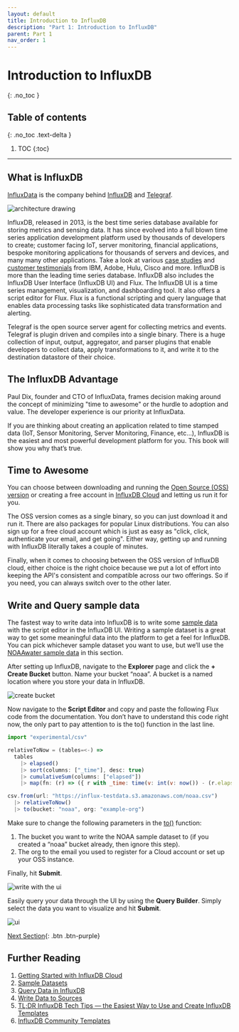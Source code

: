 ```yaml
---
layout: default
title: Introduction to InfluxDB
description: "Part 1: Introduction to InfluxDB"
parent: Part 1
nav_order: 1
---
```


# Introduction to InfluxDB
{: .no_toc }

## Table of contents
{: .no_toc .text-delta }

1. TOC
{:toc}

---

## What is InfluxDB

[InfluxData](https://www.influxdata.com/) is the company behind [InfluxDB](https://www.influxdata.com/products/influxdb-cloud/) and [Telegraf](https://www.influxdata.com/time-series-platform/telegraf/). 


![architecture drawing]({{site.url}}/assets/images/part-1/introduction-to-influxdb/1-architecture.png)

InfluxDB, released in 2013, is the best time series database available for storing metrics and sensing data. It has since evolved into a full blown time series application development platform used by thousands of developers to create; customer facing IoT, server monitoring, financial applications, bespoke monitoring applications for thousands of servers and devices, and many many other applications. Take a look at various [case studies](https://www.influxdata.com/_resources/case-studies/) and [customer testimonials](https://www.influxdata.com/customers/) from IBM, Adobe, Hulu, Cisco and more. InfluxDB is more than the leading time series database. InfluxDB also includes the InfluxDB User Interface (InfluxDB UI) and Flux. The InfluxDB UI is a time series management, visualization, and dashboarding tool. It also offers a script editor for Flux. Flux is a functional scripting and query language that enables data processing tasks like sophisticated data transformation and alerting. 

Telegraf is the open source server agent for collecting metrics and events. Telegraf is plugin driven and compiles into a single binary. There is a huge collection of input, output, aggregator, and parser plugins that enable developers to collect data, apply transformations to it, and write it to the destination datastore of their choice. 


## The InfluxDB Advantage

Paul Dix, founder and CTO of InfluxData, frames decision making around the concept of minimizing "time to awesome" or the hurdle to adoption and value. The developer experience is our priority at InfluxData.

If you are thinking about creating an application related to time stamped data (IoT, Sensor Monitoring, Server Monitoring, Finance, etc…), InfluxDB is the easiest and most powerful development platform for you. This book will show you why that’s true.


## Time to Awesome

You can choose between downloading and running the [Open Source (OSS) version](https://www.influxdata.com/products/influxdb/) or creating a free account in [InfluxDB Cloud](https://www.influxdata.com/products/influxdb-cloud/) and letting us run it for you.

The OSS version comes as a single binary, so you can just download it and run it. There are also packages for popular Linux distributions. You can also sign up for a free cloud account which is just as easy as "click, click, authenticate your email, and get going". Either way, getting up and running with InfluxDB literally takes a couple of minutes.

Finally,  when it comes to choosing between the OSS version of InfluxDB cloud, either choice is the right choice because we put a lot of effort into keeping the API's consistent and compatible across our two offerings. So if you need, you can always switch over to the other later.


## Write and Query sample data

The fastest way to write data into InfluxDB is to write some [sample data](https://docs.influxdata.com/influxdb/cloud/reference/sample-data/) with the script editor in the InfluxDB UI. Writing a sample dataset is a great way to get some meaningful data into the platform to get a feel for InfluxDB.  You can pick whichever sample dataset you want to use, but we’ll use the [NOAA ​​water sample data](https://docs.influxdata.com/influxdb/cloud/reference/sample-data/#noaa-water-sample-data) in this section. 

After setting up InfluxDB, navigate to the **Explorer** page and click the **+ Create Bucket** button. Name your bucket “noaa”. A bucket is a named location where you store your data in InfluxDB. 


![create bucket]({{site.url}}/assets/images/part-1/introduction-to-influxdb/2-create-bucket.png)


Now navigate to the **Script Editor** and copy and paste the following Flux code from the documentation. You don’t have to understand this code right now, the only part to pay attention to is the to() function in the last line. 


```js
import "experimental/csv"

relativeToNow = (tables=<-) =>
  tables
    |> elapsed()
    |> sort(columns: ["_time"], desc: true)
    |> cumulativeSum(columns: ["elapsed"])
    |> map(fn: (r) => ({ r with _time: time(v: int(v: now()) - (r.elapsed * 1000000000))}))

csv.from(url: "https://influx-testdata.s3.amazonaws.com/noaa.csv")
  |> relativeToNow()
  |> to(bucket: "noaa", org: "example-org")
```


Make sure to change the following parameters in the [to()](https://docs.influxdata.com/influxdb/cloud/reference/flux/stdlib/built-in/outputs/to/) function: 



1. The bucket you want to write the NOAA sample dataset to (if you created a “noaa” bucket already, then ignore this step). 
2. The org to the email you used to register for a Cloud account or set up your OSS instance. 

Finally, hit **Submit**. 


![write with the ui]({{site.url}}/assets/images/part-1/introduction-to-influxdb/3-write-with-ui.png)


Easily query your data through the UI by using the **Query Builder**. Simply select the data you want to visualize and hit **Submit**.


![ui]({{site.url}}/assets/images/part-1/introduction-to-influxdb/4-verify-ui-write.png)

[Next Section]({{site.url}}/docs/part-1/introduction-to-influxdb-tools){: .btn .btn-purple}

## Further Reading
1.  [Getting Started with InfluxDB Cloud](https://docs.influxdata.com/influxdb/cloud/get-started/)
2.  [Sample Datasets](https://docs.influxdata.com/influxdb/cloud/reference/sample-data/#sample-datasets)
3.  [Query Data in InfluxDB](https://docs.influxdata.com/influxdb/cloud/query-data/)
4.  [Write Data to Sources](https://docs.influxdata.com/flux/v0.x/write-data)
5.  [TL;DR InfluxDB Tech Tips — the Easiest Way to Use and Create InfluxDB Templates](https://www.influxdata.com/blog/tldr-influxdb-tech-tips-easiest-way-to-use-and-create-influxdb-templates/)
6.  [InfluxDB Community Templates](https://github.com/influxdata/community-templates)